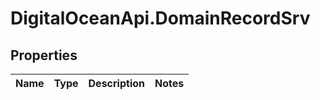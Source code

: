 # DigitalOceanApi.DomainRecordSrv

## Properties
Name | Type | Description | Notes
------------ | ------------- | ------------- | -------------
